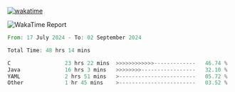 [![wakatime](https://wakatime.com/badge/user/5970ac98-85fb-4bfd-a7d8-142e7d5bd274.svg)](https://wakatime.com/@5970ac98-85fb-4bfd-a7d8-142e7d5bd274)

![WakaTime Report](https://wakatime.com/share/@Nekopan1529/7e130cd4-24b7-4455-aaf4-a8af36e2ddfd.svg)



<!--START_SECTION:waka-->

```rust
From: 17 July 2024 - To: 02 September 2024

Total Time: 48 hrs 14 mins

C                 23 hrs 22 mins  >>>>>>>>>>>>-------------   46.74 %
Java              16 hrs 3 mins   >>>>>>>>-----------------   32.10 %
YAML              2 hrs 51 mins   >------------------------   05.72 %
Other             1 hr 45 mins    >------------------------   03.52 %
```

<!--END_SECTION:waka-->
